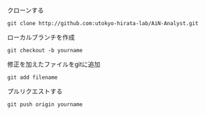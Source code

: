 クローンする
```
git clone http://github.com:utokyo-hirata-lab/AiN-Analyst.git
```
ローカルブランチを作成
```
git checkout -b yourname
```
修正を加えたファイルをgitに追加
```
git add filename 
```
プルリクエストする
```
git push origin yourname
```
